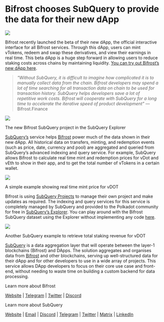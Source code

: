 # Bifrost chooses SubQuery to provide the data for their new dApp

![](https://miro.medium.com/max/1400/0*nqNosmn0y7FHOI42)

Bifrost recently launched the beta of their new dApp, the official interactive interface for all Bifrost services. Through this dApp, users can mint vTokens, redeem and swap these derivatives, and view their earnings in real time. This beta dApp is a huge step forward in allowing users to reduce staking costs across chains by maintaining liquidity. [You can try out Bifrost’s new dApp here](https://apps.bifrost.finance/).

> _"Without SubQuery, it is difficult to imagine how complicated it is to manually collect data from the chain. Bifrost developers may spend a lot of time searching for all transaction data on chain to be used for transaction history. SubQuery helps developers save a lot of repetitive work costs. Bifrost will cooperate with SubQuery for a long time to accelerate the iterative speed of product development"_ — Bifrost.Finance

![](https://miro.medium.com/max/1400/0*_JK-h0rjef6rk1ot)

The new Bifrost SubQuery project in the SubQuery Explorer

[SubQuery’s](https://subquery.network/) service helps [Bifrost](https://bifrost.finance/) power much of the data shown in their new dApp. All historical data on transfers, minting, and redemption events (such as price, date, currency and pool) are aggregated and queried from SubQuery’s advanced indexing and query service. For example, SubQuery allows Bifrost to calculate real time mint and redemption prices for vDot and vEth to show in their app, and to get the total number of vTokens in a certain wallet.

![](https://miro.medium.com/max/1400/0*WIxvwcgPIHzCf0E3)

A simple example showing real time mint price for vDOT

Bifrost is using [SubQuery Projects](https://project.subquery.network/) to manage their own project and make updates as required. The indexing and query services for this service is completely managed by SubQuery and provided to the Polkadot community for free in [SubQuery’s Explorer](https://explorer.subquery.network/). You can play around with the Bifrost SubQuery dataset using the Explorer without implementing any code [here](https://explorer.subquery.network/subquery/bifrost-finance/subql).

![](https://miro.medium.com/max/1400/0*J9Rao6oyFMxVNWzZ)

Another SubQuery example to retrieve total staking revenue for vDOT

[SubQuery](https://subquery.network/) is a data aggregation layer that will operate between the layer-1 blockchains (Bifrost) and DApps. The solution aggregates and organises data from [Bifrost](https://bifrost.finance/) and other blockchains, serving up well-structured data for their dApp and for other developers to use in a wide array of projects. This service allows DApp developers to focus on their core use case and front-end, without needing to waste time on building a custom backend for data processing.

Learn more about Bifrost

[Website](https://bifrost.finance/) | [Telegram](https://t.me/bifrost_finance) | [Twitter](https://twitter.com/bifrost_finance) | [Discord](https://discord.gg/XjnjdKBNXj)

Learn more about SubQuery

[Website](https://subquery.network/) | [Email](mailto:hello@subquery.network) | [Discord](https://discord.com/invite/78zg8aBSMG) | [Telegram](https://t.me/subquerynetwork) | [Twitter](https://twitter.com/subquerynetwork) | [Matrix](https://matrix.to/#/#subquery:matrix.org) | [LinkedIn](https://www.linkedin.com/company/subquery)
